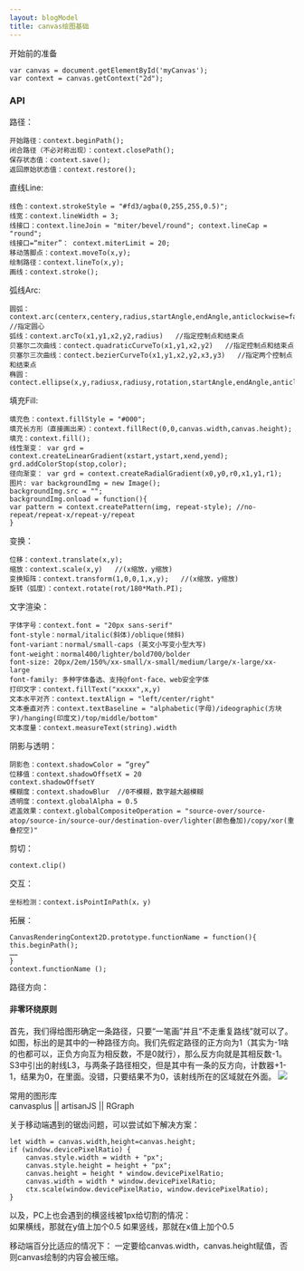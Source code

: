 ```yaml
---
layout: blogModel
title: canvas绘图基础
---
```


开始前的准备
```
var canvas = document.getElementById('myCanvas');
var context = canvas.getContext("2d");
```
<!-- more -->
### API
路径：
```
开始路径：context.beginPath();
闭合路径（不必对称出现）：context.closePath();
保存状态值：context.save();
返回原始状态值：context.restore();
```

直线Line:
```
线色：context.strokeStyle = "#fd3/agba(0,255,255,0.5)";   
线宽：context.lineWidth = 3;
线接口：context.lineJoin = "miter/bevel/round"; context.lineCap = "round";
线接口=“miter”： context.miterLimit = 20;
移动落脚点：context.moveTo(x,y);
绘制路径：context.lineTo(x,y);
画线：context.stroke();
```

弧线Arc:
```
圆弧：context.arc(centerx,centery,radius,startAngle,endAngle,anticlockwise=false)  //指定圆心
弧线：context.arcTo(x1,y1,x2,y2,radius)   //指定控制点和结束点
贝塞尔二次曲线：contect.quadraticCurveTo(x1,y1,x2,y2)   //指定控制点和结束点
贝塞尔三次曲线：contect.bezierCurveTo(x1,y1,x2,y2,x3,y3)   //指定两个控制点和结束点
椭圆：contect.ellipse(x,y,radiusx,radiusy,rotation,startAngle,endAngle,anticlockwise=false)
```

填充Fill:
```
填充色：context.fillStyle = "#000";
填充长方形（直接画出来）：context.fillRect(0,0,canvas.width,canvas.height);
填充：context.fill();
线性渐变： var grd = context.createLinearGradient(xstart,ystart,xend,yend);
grd.addColorStop(stop,color);
径向渐变： var grd = context.createRadialGradient(x0,y0,r0,x1,y1,r1);
图片: var backgroundImg = new Image();
backgroundImg.src = "";
backgroundImg.onload = function(){
var pattern = context.createPattern(img, repeat-style); //no-repeat/repeat-x/repeat-y/repeat
}
```


变换：
```
位移：context.translate(x,y);
缩放：context.scale(x,y)   //(x缩放，y缩放)
变换矩阵：context.transform(1,0,0,1,x,y);   //(x缩放，y缩放)
旋转（弧度）：context.rotate(rot/180*Math.PI); 
```


文字渲染：
```
字体字号：context.font = "20px sans-serif"  
font-style：normal/italic(斜体)/oblique(倾斜)
font-variant：normal/small-caps (英文小写变小型大写)
font-weight：normal400/lighter/bold700/bolder
font-size: 20px/2em/150%/xx-small/x-small/medium/large/x-large/xx-large
font-family: 多种字体备选、支持@font-face、web安全字体
打印文字：context.fillText("xxxxx",x,y)
文本水平对齐：context.textAlign = "left/center/right"
文本垂直对齐：context.textBaseline = "alphabetic(字母)/ideographic(方块字)/hanging(印度文)/top/middle/bottom"
文本度量：context.measureText(string).width
```

阴影与透明：
```
阴影色：context.shadowColor = “grey”
位移值：context.shadowOffsetX = 20
context.shadowOffsetY
模糊度：context.shadowBlur  //0不模糊，数字越大越模糊
透明度：context.globalAlpha = 0.5
遮盖效果：context.globalCompositeOperation = "source-over/source-atop/source-in/source-our/destination-over/lighter(颜色叠加)/copy/xor(重叠挖空)"
```

剪切：
```
context.clip()
```

交互：
```
坐标检测：context.isPointInPath(x，y)
```

拓展：
```
CanvasRenderingContext2D.prototype.functionName = function(){
this.beginPath();
……
}
context.functionName ();
```

路径方向：  
#### 非零环绕原则
首先，我们得给图形确定一条路径，只要“一笔画”并且“不走重复路线”就可以了。如图，标出的是其中的一种路径方向。我们先假定路径的正方向为1（其实为-1啥的也都可以，正负方向互为相反数，不是0就行），那么反方向就是其相反数-1。
S3中引出的射线L3，与两条子路径相交，但是其中有一条的反方向，计数器+1-1，结果为0，在里面。没错，只要结果不为0，该射线所在的区域就在外面。
![](http://www.gaoxueyin1993.xyz/public/images/canvas01.png)  
  

常用的图形库  
canvasplus || artisanJS || RGraph  
  

关于移动端遇到的锯齿问题，可以尝试如下解决方案：
```
let width = canvas.width,height=canvas.height;
if (window.devicePixelRatio) {
	canvas.style.width = width + "px";
	canvas.style.height = height + "px";
	canvas.height = height * window.devicePixelRatio;
	canvas.width = width * window.devicePixelRatio;
	ctx.scale(window.devicePixelRatio, window.devicePixelRatio);
}
```
以及，PC上也会遇到的横竖线被1px给切割的情况：  
如果横线，那就在y值上加个0.5
如果竖线，那就在x值上加个0.5


移动端百分比适应的情况下：
一定要给canvas.width，canvas.height赋值，否则canvas绘制的内容会被压缩。